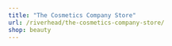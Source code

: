 ```yaml
---
title: "The Cosmetics Company Store"
url: /riverhead/the-cosmetics-company-store/
shop: beauty
---
```

